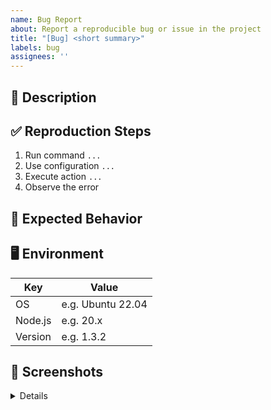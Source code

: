 ```yaml
---
name: Bug Report
about: Report a reproducible bug or issue in the project
title: "[Bug] <short summary>"
labels: bug
assignees: ''
---
```


## 🐞 Description

<!-- A clear and concise description of what the bug is. -->

## ✅ Reproduction Steps

<!-- Steps to reproduce the behavior: -->
1. Run command `...`
2. Use configuration `...`
3. Execute action `...`
4. Observe the error

## 🧪 Expected Behavior

<!-- A clear and concise description of what you expected to happen. -->

## 🖥️ Environment

| Key       | Value              |
|-----------|--------------------|
| OS        | e.g. Ubuntu 22.04  |
| Node.js   | e.g. 20.x          |
| Version   | e.g. 1.3.2         |

## 📸 Screenshots

<!-- If applicable, add screenshots or terminal output to help explain the problem. -->

<details>

